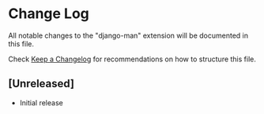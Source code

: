 # Change Log

All notable changes to the "django-man" extension will be documented in this file.

Check [Keep a Changelog](http://keepachangelog.com/) for recommendations on how to structure this file.

## [Unreleased]

- Initial release